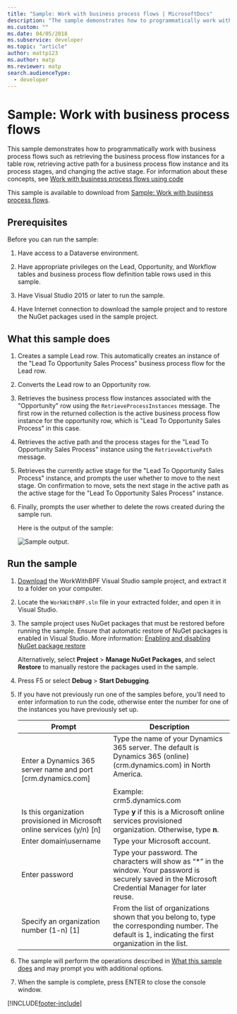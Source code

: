 ```yaml
---
title: "Sample: Work with business process flows | MicrosoftDocs"
description: "The sample demonstrates how to programmatically work with business process flows such as retrieving the business process flow instances for a table row, retrieving active path for a business process flow instance and its process stages, and changing the active stage."
ms.custom: ""
ms.date: 04/05/2018
ms.subservice: developer
ms.topic: "article"
author: mattp123
ms.author: matp
ms.reviewer: matp
search.audienceType: 
  - developer
---
```

# Sample: Work with business process flows

This sample demonstrates how to programmatically work with business process flows such as retrieving the business process flow instances for a table row, retrieving active path for a business process flow instance and its process stages, and changing the active stage. For information about these concepts, see [Work with business process flows using code](business-process-flows-code.md)  

 This sample is available to download from [Sample: Work with business process flows](https://go.microsoft.com/fwlink/p/?LinkId=846108).  

<a name="BKMK_Prerequisites"></a>   
## Prerequisites  
 Before you can run the sample:  

1. Have access to a Dataverse environment.  

2. Have appropriate privileges on the Lead, Opportunity, and Workflow tables and business process flow definition table rows used in this sample.  

3. Have Visual Studio 2015 or later to run the sample.  

4. Have Internet connection to download the sample project and to restore the NuGet packages used in the sample project.  

<a name="BKMK_WhatThisSampleDoes"></a>   
## What this sample does  

1.  Creates a sample Lead row. This automatically creates an instance of the "Lead To Opportunity Sales Process" business process flow for the Lead row.  

2.  Converts the Lead row to an Opportunity row.  


4.  Retrieves the business process flow instances associated with the "Opportunity" row using the `RetrieveProcessInstances` message. The first row in the returned collection is the active business process flow instance for the opportunity row, which is "Lead To Opportunity Sales Process" in this case.  

5.  Retrieves the active path and the process stages for the "Lead To Opportunity Sales Process" instance using the `RetrieveActivePath` message.  

6.  Retrieves the currently active stage for the "Lead To Opportunity Sales Process" instance, and prompts the user whether to move to the next stage. On confirmation to move, sets the next stage in the active path as the active stage for the "Lead To Opportunity Sales Process" instance.  

7.  Finally, prompts the user whether to delete the rows created during the sample run.  

     Here is the output of the sample:  

    ![Sample output.](media/work-with-bpf-sample-output.png "Sample output")  

<a name="BKMK_runSample"></a>   
## Run the sample  

1. [Download](https://go.microsoft.com/fwlink/p/?LinkId=846108) the WorkWithBPF Visual Studio sample project, and extract it to a folder on your computer.  

2. Locate the `WorkWithBPF.sln` file in your extracted folder, and open it in Visual Studio.  

3. The sample project uses NuGet packages that must be restored before running the sample. Ensure that automatic restore of NuGet packages is enabled in Visual Studio. More information: [Enabling and disabling NuGet package restore](/nuget/consume-packages/package-restore)  

    Alternatively, select **Project** > **Manage NuGet Packages**, and select **Restore** to manually restore the packages used in the sample.  

4. Press F5 or select **Debug** > **Start Debugging**.  

5. If you have not previously run one of the  samples before, you’ll need to enter information to run the code, otherwise enter the number for one of the instances you have previously set up.  


   |                                 Prompt                                  |                                                                                             Description                                                                                             |
   |-------------------------------------------------------------------------|-----------------------------------------------------------------------------------------------------------------------------------------------------------------------------------------------------|
   |      Enter a Dynamics 365 server name and port [crm.dynamics.com]       | Type the name of your Dynamics 365 server. The default is Dynamics 365 (online)  (crm.dynamics.com) in North America.<br /><br /> Example: <br />crm5.dynamics.com |
   | Is this organization provisioned in Microsoft online services (y/n) [n] |                                                 Type **y** if this is a Microsoft online services provisioned organization. Otherwise, type **n**.                                                  |
   |                          Enter domain\username                          |                                                                                    Type your Microsoft account.                                                                                     |
   |                             Enter password                              |                      Type your password. The characters will show as “\*” in the window. Your password is securely saved in the Microsoft Credential Manager for later reuse.                       |
   |                Specify an organization number (1-n) [1]                 |                      From the list of organizations shown that you belong to, type the corresponding number. The default is 1, indicating the first organization in the list.                       |


6. The sample will perform the operations described in [What this sample does](#what-this-sample-does) and may prompt you with additional options.  

7. When the sample is complete, press ENTER to close the console window.  



[!INCLUDE[footer-include](../includes/footer-banner.md)]
